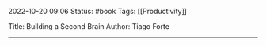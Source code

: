 2022-10-20 09:06
Status: #book 
Tags: [[Productivity]]

Title: Building a Second Brain
Author: Tiago Forte

---
